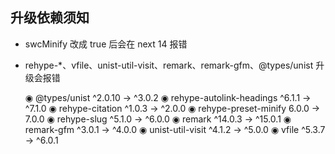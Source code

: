## 升级依赖须知

- swcMinify 改成 true 后会在 next 14 报错

- rehype-*、vfile、unist-util-visit、remark、remark-gfm、@types/unist 升级会报错


  ◉ @types/unist              ^2.0.10  →   ^3.0.2
  ◉ rehype-autolink-headings   ^6.1.1  →   ^7.1.0
  ◉ rehype-citation            ^1.0.3  →   ^2.0.0
  ◉ rehype-preset-minify        6.0.0  →    7.0.0
  ◉ rehype-slug                ^5.1.0  →   ^6.0.0
  ◉ remark                    ^14.0.3  →  ^15.0.1
  ◉ remark-gfm                 ^3.0.1  →   ^4.0.0
  ◉ unist-util-visit           ^4.1.2  →   ^5.0.0
  ◉ vfile                      ^5.3.7  →   ^6.0.1